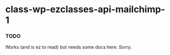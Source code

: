 # class-wp-ezclasses-api-mailchimp-1

### TODO

Works (and is ez to read) but needs some docs here. Sorry. 